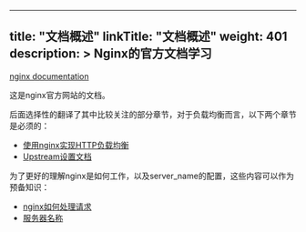 
---
title: "文档概述"
linkTitle: "文档概述"
weight: 401
description: >
  Nginx的官方文档学习
---

[nginx documentation](http://nginx.org/en/docs/)

这是nginx官方网站的文档。

后面选择性的翻译了其中比较关注的部分章节，对于负载均衡而言，以下两个章节是必须的：

* [使用nginx实现HTTP负载均衡](HTTP_load_balancer.md)
* [Upstream设置文档](upstream_doc.md)

为了更好的理解nginx是如何工作，以及server_name的配置，这些内容可以作为预备知识：

* [nginx如何处理请求](loadbalance/nginx/request_processing.md)
* [服务器名称](loadbalance/nginx/server_name.md)